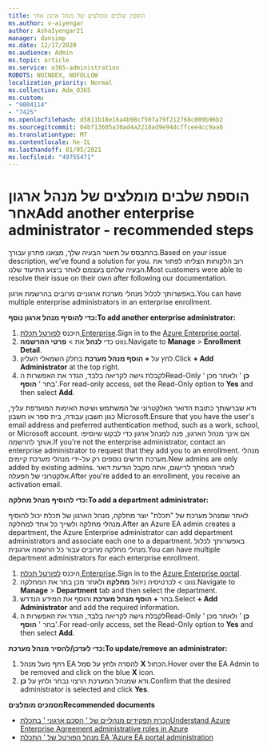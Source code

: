 ```yaml
---
title: הוספת שלבים מומלצים של מנהל ארגון אחר
ms.author: v-aiyengar
author: AshaIyengar21
manager: dansimp
ms.date: 12/17/2020
ms.audience: Admin
ms.topic: article
ms.service: o365-administration
ROBOTS: NOINDEX, NOFOLLOW
localization_priority: Normal
ms.collection: Adm_O365
ms.custom:
- "9004114"
- "7425"
ms.openlocfilehash: d5811b18e16a4b98cf507a79f212768c009b96b2
ms.sourcegitcommit: 04bf13605a30ad4a2218ad9e94dcffcee4cc9aa6
ms.translationtype: MT
ms.contentlocale: he-IL
ms.lasthandoff: 01/05/2021
ms.locfileid: "49755471"
---
```

# <a name="add-another-enterprise-administrator---recommended-steps"></a><span data-ttu-id="cdcc2-102">הוספת שלבים מומלצים של מנהל ארגון אחר</span><span class="sxs-lookup"><span data-stu-id="cdcc2-102">Add another enterprise administrator - recommended steps</span></span>

<span data-ttu-id="cdcc2-103">בהתבסס על תיאור הבעיה שלך, מצאנו פתרון עבורך.</span><span class="sxs-lookup"><span data-stu-id="cdcc2-103">Based on your issue description, we’ve found a solution for you.</span></span> <span data-ttu-id="cdcc2-104">רוב הלקוחות הצליחו לפתור את הבעיה שלהם בעצמם לאחר ביצוע התיעוד שלנו.</span><span class="sxs-lookup"><span data-stu-id="cdcc2-104">Most customers were able to resolve their issue on their own after following our documentation.</span></span>

<span data-ttu-id="cdcc2-105">באפשרותך לכלול מנהלי מערכת ארגוניים מרובים בהרשמת ארגון.</span><span class="sxs-lookup"><span data-stu-id="cdcc2-105">You can have multiple enterprise administrators in an enterprise enrollment.</span></span>

<span data-ttu-id="cdcc2-106">**כדי להוסיף מנהל ארגון נוסף:**</span><span class="sxs-lookup"><span data-stu-id="cdcc2-106">**To add another enterprise administrator:**</span></span>

1. <span data-ttu-id="cdcc2-107">היכנס [לפורטל תכלת Enterprise](https://ea.azure.com/).</span><span class="sxs-lookup"><span data-stu-id="cdcc2-107">Sign in to the [Azure Enterprise portal](https://ea.azure.com/).</span></span>
1. <span data-ttu-id="cdcc2-108">נווט כדי **לנהל** את  >  **פרטי ההרשמה**.</span><span class="sxs-lookup"><span data-stu-id="cdcc2-108">Navigate to **Manage** > **Enrollment Detail**.</span></span>
1. <span data-ttu-id="cdcc2-109">לחץ על **+ הוסף מנהל מערכת** בחלק השמאלי העליון.</span><span class="sxs-lookup"><span data-stu-id="cdcc2-109">Click **+ Add Administrator** at the top right.</span></span>
1. <span data-ttu-id="cdcc2-110">לקבלת גישה לקריאה בלבד, הגדר את האפשרות הRead-Only ' **כן** ' ולאחר מכן בחר ' **הוסף**'.</span><span class="sxs-lookup"><span data-stu-id="cdcc2-110">For read-only access, set the Read-Only option to **Yes** and then select **Add**.</span></span>

<span data-ttu-id="cdcc2-111">ודא שברשותך כתובת הדואר האלקטרוני של המשתמש ושיטת האימות המועדפת עליך, כגון חשבון עבודה, בית ספר או חשבון Microsoft.</span><span class="sxs-lookup"><span data-stu-id="cdcc2-111">Ensure that you have the user's email address and preferred authentication method, such as a work, school, or Microsoft account.</span></span> <span data-ttu-id="cdcc2-112">אם אינך מנהל הארגון, פנה למנהל ארגון כדי לבקש שיוסיפו אותך להרשמה.</span><span class="sxs-lookup"><span data-stu-id="cdcc2-112">If you're not the enterprise administrator, contact an enterprise administrator to request that they add you to an enrollment.</span></span> <span data-ttu-id="cdcc2-113">מנהלי מערכת חדשים נוספים רק על-ידי מנהלי מערכת קיימים.</span><span class="sxs-lookup"><span data-stu-id="cdcc2-113">New admins are only added by existing admins.</span></span> <span data-ttu-id="cdcc2-114">לאחר הוספתך לרישום, אתה מקבל הודעת דואר אלקטרוני של הפעלה.</span><span class="sxs-lookup"><span data-stu-id="cdcc2-114">After you're added to an enrollment, you receive an activation email.</span></span>

<span data-ttu-id="cdcc2-115">**כדי להוסיף מנהל מחלקה:**</span><span class="sxs-lookup"><span data-stu-id="cdcc2-115">**To add a department administrator:**</span></span>

<span data-ttu-id="cdcc2-116">לאחר שמנהל מערכת של "תכלת" יוצר מחלקה, מנהל הארגון של תכלת יכול להוסיף מנהלי מחלקה ולשייך כל אחד למחלקה.</span><span class="sxs-lookup"><span data-stu-id="cdcc2-116">After an Azure EA admin creates a department, the Azure Enterprise administrator can add department administrators and associate each one to a department.</span></span> <span data-ttu-id="cdcc2-117">באפשרותך לכלול מנהלי מחלקה מרובים עבור כל הרשמה ארגונית.</span><span class="sxs-lookup"><span data-stu-id="cdcc2-117">You can have multiple department administrators for each enterprise enrollment.</span></span>

1. <span data-ttu-id="cdcc2-118">היכנס [לפורטל תכלת Enterprise](https://ea.azure.com/).</span><span class="sxs-lookup"><span data-stu-id="cdcc2-118">Sign in to the [Azure Enterprise portal](https://ea.azure.com/).</span></span>
1. <span data-ttu-id="cdcc2-119">נווט   >  לכרטיסיה ניהול **מחלקה** ולאחר מכן בחר את המחלקה.</span><span class="sxs-lookup"><span data-stu-id="cdcc2-119">Navigate to **Manage** > **Department** tab and then select the department.</span></span>
1. <span data-ttu-id="cdcc2-120">בחר **+ הוסף מנהל מערכת** והוסף את המידע הנדרש.</span><span class="sxs-lookup"><span data-stu-id="cdcc2-120">Select **+ Add Administrator** and add the required information.</span></span>
1. <span data-ttu-id="cdcc2-121">לקבלת גישה לקריאה בלבד, הגדר את האפשרות הRead-Only ' **כן** ' ולאחר מכן בחר ' **הוסף**'.</span><span class="sxs-lookup"><span data-stu-id="cdcc2-121">For read-only access, set the Read-Only option to **Yes** and then select **Add**.</span></span>

<span data-ttu-id="cdcc2-122">**כדי לעדכן/להסיר מנהל מערכת:**</span><span class="sxs-lookup"><span data-stu-id="cdcc2-122">**To update/remove an administrator:**</span></span>

1. <span data-ttu-id="cdcc2-123">רחף מעל מנהל EA להסרה ולחץ על סמל **X** הכחול.</span><span class="sxs-lookup"><span data-stu-id="cdcc2-123">Hover over the EA Admin to be removed and click on the blue **X** icon.</span></span>
1. <span data-ttu-id="cdcc2-124">ודא שמנהל המערכת הרצוי נבחר ולחץ על **כן**.</span><span class="sxs-lookup"><span data-stu-id="cdcc2-124">Confirm that the desired administrator is selected and click **Yes**.</span></span>

<span data-ttu-id="cdcc2-125">**מסמכים מומלצים**</span><span class="sxs-lookup"><span data-stu-id="cdcc2-125">**Recommended documents**</span></span>

- [<span data-ttu-id="cdcc2-126">הכרת תפקידים מנהליים של ' הסכם ארגוני ' בתכלת</span><span class="sxs-lookup"><span data-stu-id="cdcc2-126">Understand Azure Enterprise Agreement administrative roles in Azure</span></span>](https://docs.microsoft.com/azure/billing/billing-understand-ea-roles)
- [<span data-ttu-id="cdcc2-127">מנהל הפורטל של ' התכלת EA '</span><span class="sxs-lookup"><span data-stu-id="cdcc2-127">Azure EA portal administration</span></span>](https://docs.microsoft.com/azure/billing/billing-ea-portal-administration)
